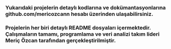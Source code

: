 ### Yukarıdaki projelerin detaylı kodlarına ve dokümantasyonlarına github.com/mericozcann hesabı üzerinden ulaşabilirsiniz.
### Projelerin her biri detaylı README dosyaları içermektedir. Çalışmaların tamamı, programlama ve veri analizi takım lideri Meriç Özcan tarafından gerçekleştirilmiştir.
